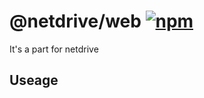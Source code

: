 # @netdrive/web [![npm](https://img.shields.io/npm/v/@netdrive/web.svg)](https://npmjs.com/package/@netdrive/web)

It's a part for netdrive

## Useage
